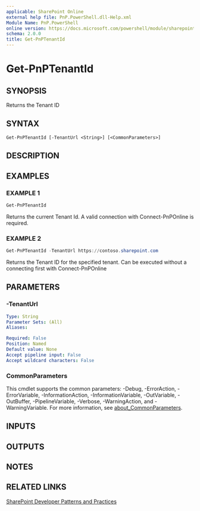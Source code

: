 ```yaml
---
applicable: SharePoint Online
external help file: PnP.PowerShell.dll-Help.xml
Module Name: PnP.PowerShell
online version: https://docs.microsoft.com/powershell/module/sharepoint-pnp/get-pnptenantid
schema: 2.0.0
title: Get-PnPTenantId
---
```


# Get-PnPTenantId

## SYNOPSIS
Returns the Tenant ID

## SYNTAX

```
Get-PnPTenantId [-TenantUrl <String>] [<CommonParameters>]
```

## DESCRIPTION

## EXAMPLES

### EXAMPLE 1
```powershell
Get-PnPTenantId
```

Returns the current Tenant Id. A valid connection with Connect-PnPOnline is required.

### EXAMPLE 2
```powershell
Get-PnPTenantId -TenantUrl https://contoso.sharepoint.com
```

Returns the Tenant ID for the specified tenant. Can be executed without a connecting first with Connect-PnPOnline

## PARAMETERS

### -TenantUrl

```yaml
Type: String
Parameter Sets: (All)
Aliases:

Required: False
Position: Named
Default value: None
Accept pipeline input: False
Accept wildcard characters: False
```

### CommonParameters
This cmdlet supports the common parameters: -Debug, -ErrorAction, -ErrorVariable, -InformationAction, -InformationVariable, -OutVariable, -OutBuffer, -PipelineVariable, -Verbose, -WarningAction, and -WarningVariable. For more information, see [about_CommonParameters](http://go.microsoft.com/fwlink/?LinkID=113216).

## INPUTS

## OUTPUTS

## NOTES

## RELATED LINKS

[SharePoint Developer Patterns and Practices](https://aka.ms/sppnp)